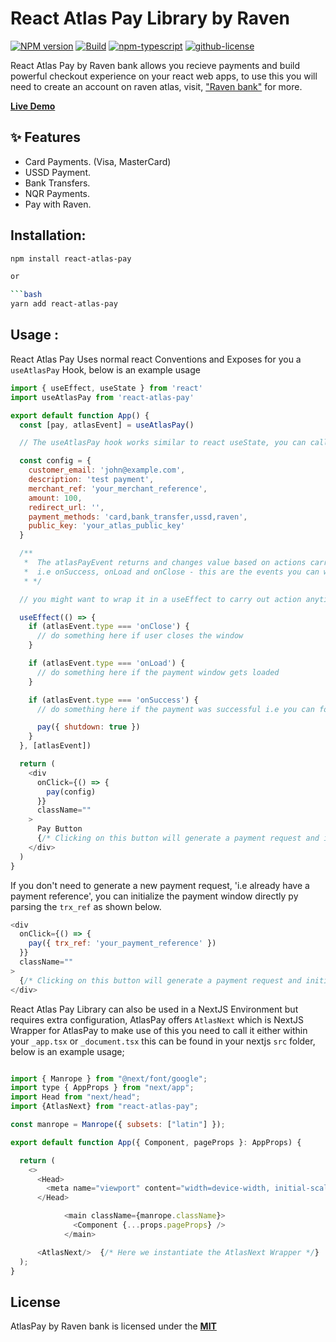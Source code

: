 # React Atlas Pay Library by Raven

[![NPM version][npm-image]][npm-url]
[![Build][github-build]][github-build-url]
[![npm-typescript]][npm-typescript]
[![github-license]][github-license]

React Atlas Pay by Raven bank allows you recieve payments and build powerful checkout experience on your react web apps, to use this you will need to create an account on raven atlas, visit, ["Raven bank"](https://getravenbank.com/raven-atlas) for more.

[**Live Demo**](https://getravenbank.com/)

## ✨ Features

- Card Payments. (Visa, MasterCard)
- USSD Payment.
- Bank Transfers.
- NQR Payments.
- Pay with Raven.

## Installation:

````bash
npm install react-atlas-pay

or

```bash
yarn add react-atlas-pay
````

## Usage :

React Atlas Pay Uses normal react Conventions and Exposes for you a `useAtlasPay` Hook, below is an example usage

```js
import { useEffect, useState } from 'react'
import useAtlasPay from 'react-atlas-pay'

export default function App() {
  const [pay, atlasEvent] = useAtlasPay()

  // The useAtlasPay hook works similar to react useState, you can call the pay or atlasEvent handler anything you wish

  const config = {
    customer_email: 'john@example.com',
    description: 'test payment',
    merchant_ref: 'your_merchant_reference',
    amount: 100,
    redirect_url: '',
    payment_methods: 'card,bank_transfer,ussd,raven',
    public_key: 'your_atlas_public_key'
  }

  /**
   *  The atlasPayEvent returns and changes value based on actions carried on , on your payment window.
   *  i.e onSuccess, onLoad and onClose - this are the events you can watch for using the atlasEvent hook
   * */

  // you might want to wrap it in a useEffect to carry out action anytime the event fires

  useEffect(() => {
    if (atlasEvent.type === 'onClose') {
      // do something here if user closes the window
    }

    if (atlasEvent.type === 'onLoad') {
      // do something here if the payment window gets loaded
    }

    if (atlasEvent.type === 'onSuccess') {
      // do something here if the payment was successful i.e you can forcefully shutdown the payment window on successful payment, by default the payment window remains open on successful payment

      pay({ shutdown: true })
    }
  }, [atlasEvent])

  return (
    <div
      onClick={() => {
        pay(config)
      }}
      className=""
    >
      Pay Button
      {/* Clicking on this button will generate a payment request and initializes the payment window */}
    </div>
  )
}
```

If you don't need to generate a new payment request, 'i.e already have a payment reference', you can initialize the payment window directly py parsing the `trx_ref` as shown below.

```js
<div
  onClick={() => {
    pay({ trx_ref: 'your_payment_reference' })
  }}
  className=""
>
  {/* Clicking on this button will generate a payment request and initializes the payment window */}
</div>
```

React Atlas Pay Library can also be used in a NextJS Environment but requires extra configuration, AtlasPay offers `AtlasNext` which is NextJS Wrapper for AtlasPay to make use of this you need to call it either within your `_app.tsx` or `_document.tsx` this can be found in your nextjs `src` folder, below is an example usage;

```js

import { Manrope } from "@next/font/google";
import type { AppProps } from "next/app";
import Head from "next/head";
import {AtlasNext} from "react-atlas-pay";

const manrope = Manrope({ subsets: ["latin"] });

export default function App({ Component, pageProps }: AppProps) {

  return (
    <>
      <Head>
        <meta name="viewport" content="width=device-width, initial-scale=1" />
      </Head>

            <main className={manrope.className}>
              <Component {...props.pageProps} />
            </main>

      <AtlasNext/>  {/* Here we instantiate the AtlasNext Wrapper */}
  );
}

```

## License

AtlasPay by Raven bank is licensed under the [**MIT**](http://opensource.org/licenses/MIT)

[npm-url]: https://www.npmjs.com/package/raven-bank-ui
[npm-image]: https://img.shields.io/npm/v/my-react-typescript-package
[github-license]: https://img.shields.io/github/license/gapon2401/my-react-typescript-package
[github-license-url]: https://github.com/gapon2401/my-react-typescript-package/blob/master/LICENSE
[github-build]: https://github.com/gapon2401/my-react-typescript-package/actions/workflows/publish.yml/badge.svg
[github-build-url]: https://github.com/gapon2401/my-react-typescript-package/actions/workflows/publish.yml
[npm-typescript]: https://img.shields.io/npm/types/my-react-typescript-package
